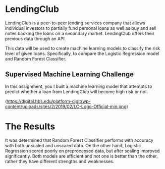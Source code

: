 # LendingClub

LendingClub is a peer-to-peer lending services company that allows individual investors to partially fund personal loans as well as buy and sell notes backing the loans on a secondary market. LendingClub offers their previous data through an API.

This data will be used to create machine learning models to classify the risk level of given loans. Specifically, to compare the Logistic Regression model and Random Forest Classifier.

## Supervised Machine Learning Challenge
In this assignment, you I built a machine learning model that attempts to predict whether a loan from LendingClub will become high risk or not.

(https://digital.hbs.edu/platform-digit/wp-content/uploads/sites/2/2019/02/LC-Logo-Official-min.png)


# The Results

It was determined that Random Forest Classifier performs with accuracy with both unscaled and unscaled data. On the other hand, Logistic Regression scored poorly on preprocessed data, but after scaling improved significantly. Both models are efficient and not one is better than the other, rather they have different strengths and weaknesses.
